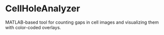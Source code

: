 # CellHoleAnalyzer
MATLAB-based tool for counting gaps in cell images and visualizing them with color-coded overlays.
